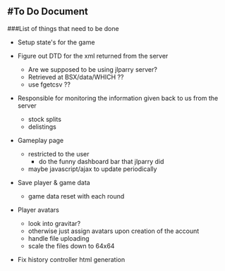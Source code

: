 #To Do Document
---
###List of things that need to be done
- Setup state's for the game
- Figure out DTD for the xml returned from the server
    - Are we supposed to be using jlparry server?
    - Retrieved at BSX/data/WHICH ??
    - use fgetcsv ??
- Responsible for monitoring the information given back to us from the server
    - stock splits
    - delistings
- Gameplay page
    - restricted to the user
        - do the funny dashboard bar that jlparry did
    - maybe javascript/ajax to update periodically
- Save player & game data
    - game data reset with each round
- Player avatars
    - look into gravitar?
    - otherwise just assign avatars upon creation of the account
    - handle file uploading
    - scale the files down to 64x64

- Fix history controller html generation

